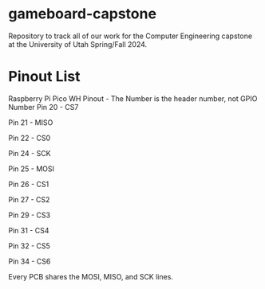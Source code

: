 # gameboard-capstone
Repository to track all of our work for the Computer Engineering capstone at the University of Utah Spring/Fall 2024.

# Pinout List
Raspberry Pi Pico WH Pinout - The Number is the header number, not GPIO Number
Pin 20 - CS7

Pin 21 - MISO

Pin 22 - CS0

Pin 24 - SCK

Pin 25 - MOSI

Pin 26 - CS1

Pin 27 - CS2

Pin 29 - CS3

Pin 31 - CS4

Pin 32 - CS5

Pin 34 - CS6

Every PCB shares the MOSI, MISO, and SCK lines.
